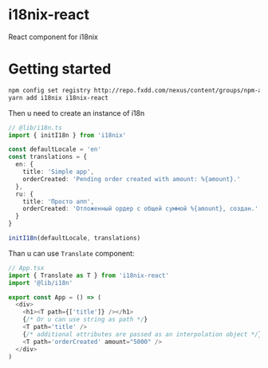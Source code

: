 # i18nix-react
React component for i18nix


# Getting started

```bash
npm config set registry http://repo.fxdd.com/nexus/content/groups/npm-all/
yarn add i18nix i18nix-react
```

Then u need to create an instance of i18n

```typescript
// @lib/i18n.ts
import { initI18n } from 'i18nix'

const defaultLocale = 'en'
const translations = {
  en: {
    title: 'Simple app',
    orderCreated: 'Pending order created with amount: %{amount}.'
  },
  ru: {
    title: 'Просто апп',
    orderCreated: 'Отложенный ордер с общей суммой %{amount}, создан.'
  }
}

initI18n(defaultLocale, translations)
```

Than u can use ```Translate``` component:

```typescript
// App.tsx
import { Translate as T } from 'i18nix-react'
import '@lib/i18n'

export const App = () => (
  <div>
    <h1><T path={['title']} /></h1>
    {/* Or u can use string as path */}
    <T path='title' />
    {/* additional attributes are passed as an interpolation object */}
    <T path='orderCreated' amount="5000" />
  </div>
)
```
